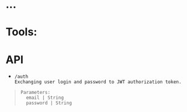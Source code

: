 # ...

# Tools:

# API
*     /auth
      Exchanging user login and password to JWT authorization token.     
>     Parameters: 
>       email | String
>       password | String
    
